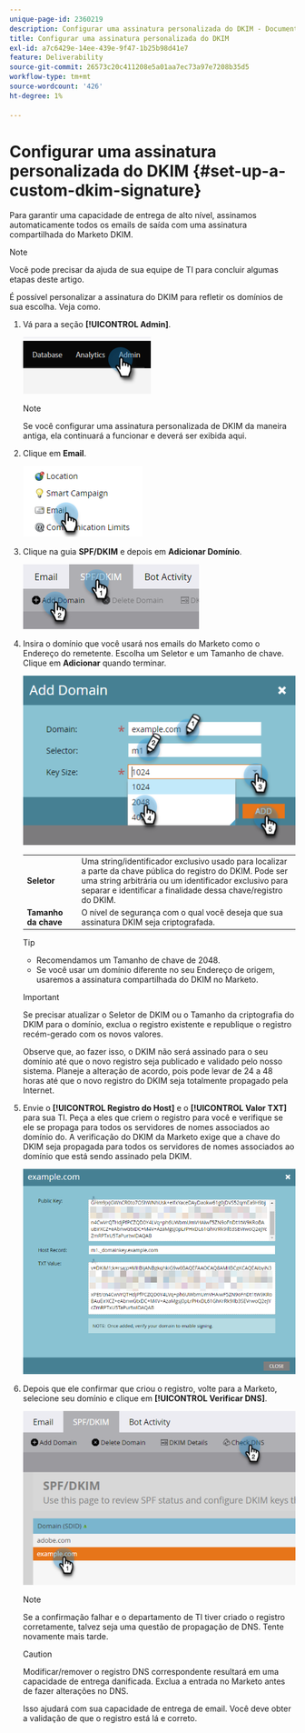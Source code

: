 ```yaml
---
unique-page-id: 2360219
description: Configurar uma assinatura personalizada do DKIM - Documentação do Marketo - Documentação do produto
title: Configurar uma assinatura personalizada do DKIM
exl-id: a7c6429e-14ee-439e-9f47-1b25b98d41e7
feature: Deliverability
source-git-commit: 26573c20c411208e5a01aa7ec73a97e7208b35d5
workflow-type: tm+mt
source-wordcount: '426'
ht-degree: 1%

---
```


# Configurar uma assinatura personalizada do DKIM {#set-up-a-custom-dkim-signature}

Para garantir uma capacidade de entrega de alto nível, assinamos automaticamente todos os emails de saída com uma assinatura compartilhada do Marketo DKIM.

>[!NOTE]
>
>Você pode precisar da ajuda de sua equipe de TI para concluir algumas etapas deste artigo.

É possível personalizar a assinatura do DKIM para refletir os domínios de sua escolha. Veja como.

1. Vá para a seção **[!UICONTROL Admin]**.

   ![](assets/set-up-a-custom-dkim-signature-1.png)

   >[!NOTE]
   >
   >Se você configurar uma assinatura personalizada de DKIM da maneira antiga, ela continuará a funcionar e deverá ser exibida aqui.

1. Clique em **Email**.

   ![](assets/set-up-a-custom-dkim-signature-2.png)

1. Clique na guia **SPF/DKIM** e depois em **Adicionar Domínio**.

   ![](assets/set-up-a-custom-dkim-signature-3.png)

1. Insira o domínio que você usará nos emails do Marketo como o Endereço do remetente. Escolha um Seletor e um Tamanho de chave. Clique em **Adicionar** quando terminar.

   ![](assets/set-up-a-custom-dkim-signature-4.png)

   <table>
   <tr>
   <td width="20%"><b>Seletor</b></td>
   <td>Uma string/identificador exclusivo usado para localizar a parte da chave pública do registro do DKIM. Pode ser uma string arbitrária ou um identificador exclusivo para separar e identificar a finalidade dessa chave/registro do DKIM.</td>
   </tr>
   <tr>
   <td width="20%"><b>Tamanho da chave</b></td>
   <td>O nível de segurança com o qual você deseja que sua assinatura DKIM seja criptografada.</td>
   </tr>
   </tbody>
   </table>

   <p>

   >[!TIP]
   >
   >* Recomendamos um Tamanho de chave de 2048.
   >* Se você usar um domínio diferente no seu Endereço de origem, usaremos a assinatura compartilhada do DKIM no Marketo.

   >[!IMPORTANT]
   >
   >Se precisar atualizar o Seletor de DKIM ou o Tamanho da criptografia do DKIM para o domínio, exclua o registro existente e republique o registro recém-gerado com os novos valores.
   >
   >Observe que, ao fazer isso, o DKIM não será assinado para o seu domínio até que o novo registro seja publicado e validado pelo nosso sistema. Planeje a alteração de acordo, pois pode levar de 24 a 48 horas até que o novo registro do DKIM seja totalmente propagado pela Internet.

1. Envie o **[!UICONTROL Registro do Host]** e o **[!UICONTROL Valor TXT]** para sua TI. Peça a eles que criem o registro para você e verifique se ele se propaga para todos os servidores de nomes associados ao domínio do. A verificação do DKIM da Marketo exige que a chave do DKIM seja propagada para todos os servidores de nomes associados ao domínio que está sendo assinado pela DKIM.

   ![](assets/set-up-a-custom-dkim-signature-5.png)

1. Depois que ele confirmar que criou o registro, volte para a Marketo, selecione seu domínio e clique em **[!UICONTROL Verificar DNS]**.

   ![](assets/set-up-a-custom-dkim-signature-6.png)

   >[!NOTE]
   >
   >Se a confirmação falhar e o departamento de TI tiver criado o registro corretamente, talvez seja uma questão de propagação de DNS. Tente novamente mais tarde.

   >[!CAUTION]
   >
   >Modificar/remover o registro DNS correspondente resultará em uma capacidade de entrega danificada. Exclua a entrada no Marketo antes de fazer alterações no DNS.

   Isso ajudará com sua capacidade de entrega de email. Você deve obter a validação de que o registro está lá e correto.
